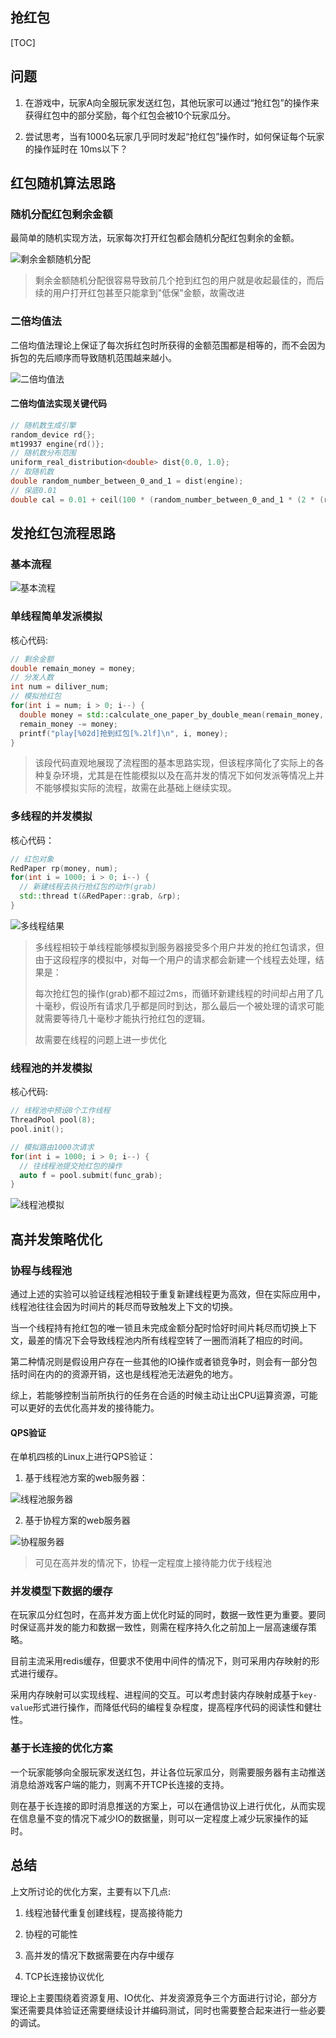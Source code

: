 ## 抢红包

[TOC]

## 问题

1. 在游戏中，玩家A向全服玩家发送红包，其他玩家可以通过“抢红包”的操作来获得红包中的部分奖励，每个红包会被10个玩家瓜分。

2. 尝试思考，当有1000名玩家几乎同时发起“抢红包”操作时，如何保证每个玩家的操作延时在 10ms以下？

## 红包随机算法思路

### 随机分配红包剩余金额

最简单的随机实现方法，玩家每次打开红包都会随机分配红包剩余的金额。

![剩余金额随机分配](http://cdn.lentme.cn/20221216222519.png)

> 剩余金额随机分配很容易导致前几个抢到红包的用户就是收起最佳的，而后续的用户打开红包甚至只能拿到"低保"金额，故需改进

### 二倍均值法

二倍均值法理论上保证了每次拆红包时所获得的金额范围都是相等的，而不会因为拆包的先后顺序而导致随机范围越来越小。

![二倍均值法](http://cdn.lentme.cn/20221216224607.png)

#### 二倍均值法实现关键代码

```c++
// 随机数生成引擎
random_device rd{};
mt19937 engine{rd()};
// 随机数分布范围
uniform_real_distribution<double> dist{0.0, 1.0};
// 取随机数
double random_number_between_0_and_1 = dist(engine);
// 保底0.01
double cal = 0.01 + ceil(100 * (random_number_between_0_and_1 * (2 * (remain_money / remain_num) - 0.01))) / 100;
```

## 发抢红包流程思路

### 基本流程

![基本流程](http://cdn.lentme.cn/20221217234910.png)

### 单线程简单发派模拟

核心代码: 

```c++
// 剩余金额
double remain_money = money;
// 分发人数
int num = diliver_num;
// 模拟抢红包
for(int i = num; i > 0; i--) {
  double money = std::calculate_one_paper_by_double_mean(remain_money, i);
  remain_money -= money;
  printf("play[%02d]抢到红包[%.2lf]\n", i, money);
}
```

> 该段代码直观地展现了流程图的基本思路实现，但该程序简化了实际上的各种复杂环境，尤其是在性能模拟以及在高并发的情况下如何发派等情况上并不能够模拟实际的流程，故需在此基础上继续实现。

### 多线程的并发模拟

核心代码：

```c++
// 红包对象
RedPaper rp(money, num);
for(int i = 1000; i > 0; i--) {
  // 新建线程去执行抢红包的动作(grab)
  std::thread t(&RedPaper::grab, &rp);
}
```

![多线程结果](http://cdn.lentme.cn/20221218001402.png)

> 多线程相较于单线程能够模拟到服务器接受多个用户并发的抢红包请求，但由于这段程序的模拟中，对每一个用户的请求都会新建一个线程去处理，结果是：
> 
> 每次抢红包的操作(grab)都不超过2ms，而循环新建线程的时间却占用了几十毫秒，假设所有请求几乎都是同时到达，那么最后一个被处理的请求可能就需要等待几十毫秒才能执行抢红包的逻辑。
>
> 故需要在线程的问题上进一步优化

### 线程池的并发模拟

核心代码:

```c++
// 线程池中预设8个工作线程
ThreadPool pool(8);
pool.init();

// 模拟路由1000次请求
for(int i = 1000; i > 0; i--) {
  // 往线程池提交抢红包的操作
  auto f = pool.submit(func_grab);
}
```

![线程池模拟](http://cdn.lentme.cn/20221218003326.png)

## 高并发策略优化

### 协程与线程池

通过上述的实验可以验证线程池相较于重复新建线程更为高效，但在实际应用中，线程池往往会因为时间片的耗尽而导致触发上下文的切换。

当一个线程持有抢红包的唯一锁且未完成金额分配时恰好时间片耗尽而切换上下文，最差的情况下会导致线程池内所有线程空转了一圈而消耗了相应的时间。

第二种情况则是假设用户存在一些其他的IO操作或者锁竞争时，则会有一部分包括时间在内的的资源开销，这也是线程池无法避免的地方。

综上，若能够控制当前所执行的任务在合适的时候主动让出CPU运算资源，可能可以更好的去优化高并发的接待能力。

#### QPS验证

在单机四核的Linux上进行QPS验证：

1. 基于线程池方案的web服务器：

![线程池服务器](http://cdn.lentme.cn/20221218013736.png)

2. 基于协程方案的web服务器

![协程服务器](http://cdn.lentme.cn/20221218015027.png)

> 可见在高并发的情况下，协程一定程度上接待能力优于线程池


### 并发模型下数据的缓存

在玩家瓜分红包时，在高并发方面上优化时延的同时，数据一致性更为重要。要同时保证高并发的能力和数据一致性，则需在程序持久化之前加上一层高速缓存策略。

目前主流采用redis缓存，但要求不使用中间件的情况下，则可采用内存映射的形式进行缓存。

采用内存映射可以实现线程、进程间的交互。可以考虑封装内存映射成基于`key-value`形式进行操作，而降低代码的编程复杂程度，提高程序代码的阅读性和健壮性。

### 基于长连接的优化方案

一个玩家能够向全服玩家发送红包，并让各位玩家瓜分，则需要服务器有主动推送消息给游戏客户端的能力，则离不开TCP长连接的支持。

则在基于长连接的即时消息推送的方案上，可以在通信协议上进行优化，从而实现在信息量不变的情况下减少IO的数据量，则可以一定程度上减少玩家操作的延时。

## 总结

上文所讨论的优化方案，主要有以下几点:

1. 线程池替代重复创建线程，提高接待能力

2. 协程的可能性

3. 高并发的情况下数据需要在内存中缓存

4. TCP长连接协议优化

理论上主要围绕着资源复用、IO优化、并发资源竞争三个方面进行讨论，部分方案还需要具体验证还需要继续设计并编码测试，同时也需要整合起来进行一些必要的调试。
